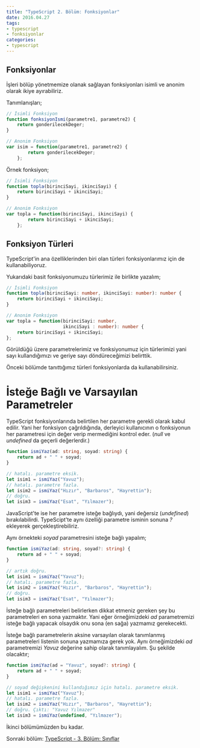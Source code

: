 ```yaml
---
title: "TypeScript 2. Bölüm: Fonksiyonlar"
date: 2016.04.27
tags:
- typescript
- fonksiyonlar
categories:
- typescript
---
```


## Fonksiyonlar

İşleri bölüp yönetmemize olanak sağlayan fonksiyonları isimli ve anonim olarak ikiye ayırabiliriz.

Tanımlanışları;  
``` typescript
// İsimli Fonksiyon
function fonksiyonIsmi(parametre1, parametre2) {
    return gonderilecekDeger;
}

// Anonim Fonksiyon
var isim = function(parametre1, parametre2) {
        return gonderilecekDeger;
    };
```

Örnek fonksiyon;  
``` typescript
// İsimli Fonksiyon
function topla(birinciSayi, ikinciSayi) {
    return birinciSayi + ikinciSayi;
}

// Anonim Fonksiyon
var topla = function(birinciSayi, ikinciSayi) {
        return birinciSayi + ikinciSayi;
    };
```

## Fonksiyon Türleri

TypeScript'in ana özelliklerinden biri olan türleri fonksiyonlarımız için de kullanabiliyoruz.  

Yukarıdaki basit fonksiyonumuzu türlerimiz ile birlikte yazalım;  

``` typescript
// İsimli Fonksiyon
function topla(birinciSayi: number, ikinciSayi: number): number {
    return birinciSayi + ikinciSayi;
}

// Anonim Fonksiyon
var topla = function(birinciSayi: number,
                     ikinciSayi : number): number {
    return birinciSayi + ikinciSayi;
};

```

Görüldüğü üzere parametrelerimiz ve fonksiyonumuz için türlerimizi yani sayı kullandığımızı ve geriye sayı döndüreceğimizi belirttik.  

Önceki bölümde tanıttığımız türleri fonksiyonlarda da kullanabilirsiniz.

# İsteğe Bağlı ve Varsayılan Parametreler

TypeScript fonksiyonlarında belirtilen her parametre gerekli olarak kabul edilir. Yani her fonksiyon çağrıldığında, derleyici kullanıcının o fonksiyonun her parametresi için değer verip mermediğini kontrol eder. (*null* ve *undefined* da geçerli değerlerdir.)

``` typescript
function ismiYaz(ad: string, soyad: string) {
    return ad + " " + soyad;
}

// hatalı. parametre eksik.
let isim1 = ismiYaz("Yavuz");
// hatalı. parametre fazla.
let isim2 = ismiYaz("Hızır", "Barbaros", "Hayrettin");
// doğru.
let isim3 = ismiYaz("Esat", "Yılmazer");
```

JavaScript'te ise her parametre isteğe bağlıydı, yani değersiz (*undefined*) bırakılabilirdi. TypeScipt'te aynı özelliği parametre isminin sonuna *?* ekleyerek gerçekleştirebiliriz.

Aynı örnekteki *soyad* parametresini isteğe bağlı yapalım;

``` typescript
function ismiYaz(ad: string, soyad?: string) {
    return ad + " " + soyad;
}

// artık doğru.
let isim1 = ismiYaz("Yavuz");
// hatalı. parametre fazla.
let isim2 = ismiYaz("Hızır", "Barbaros", "Hayrettin");
// doğru.
let isim3 = ismiYaz("Esat", "Yılmazer");
```

İsteğe bağlı parametreleri belirlerken dikkat etmeniz gereken şey bu parametreleri en sona yazmaktır. Yani eğer örneğimizdeki *ad* parametremizi isteğe bağlı yapacak olsaydık onu sona (en sağa) yazmamız gerekecekti.

İsteğe bağlı parametrelerin aksine varsayılan olarak tanımlanmış parametreleri listenin sonuna yazmamıza gerek yok. Aynı örneğimizdeki *ad* parametremizi *Yavuz* değerine sahip olarak tanımlayalım. Şu şekilde olacaktır;

``` typescript
function ismiYaz(ad = "Yavuz", soyad?: string) {
    return ad + " " + soyad;
}

// soyad değişkenini kullandığımız için hatalı. parametre eksik.
let isim1 = ismiYaz("Yavuz");
// hatalı. parametre fazla.  
let isim2 = ismiYaz("Hızır", "Barbaros", "Hayrettin");
// doğru. Çıktı: "Yavuz Yılmazer"
let isim3 = ismiYaz(undefined, "Yılmazer");
```

İkinci bölümümüzden bu kadar.

Sonraki bölüm: [TypeScript - 3. Bölüm: Sınıflar][1]

[1]: /2016/05/05/typescript-ucuncu-bolum-siniflar/
